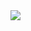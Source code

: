 
<img src="https://github-readme-stats.vercel.app/api?username=omoghaoghenemano&&show_icons=true&title_color=ffffff&icon_color=bb2acf&text_color=daf7dc&bg_color=151515"/>
